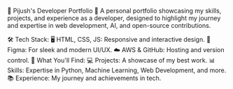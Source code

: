 💼 Pijush's Developer Portfolio
🌟 A personal portfolio showcasing my skills, projects, and experience as a developer, designed to highlight my journey and expertise in web development, AI, and open-source contributions.

🛠️ Tech Stack:
🖥️ HTML, CSS, JS: Responsive and interactive design.
🎨 Figma: For sleek and modern UI/UX.
☁️ AWS & GitHub: Hosting and version control.
🚀 What You'll Find:
💻 Projects: A showcase of my best work.
📊 Skills: Expertise in Python, Machine Learning, Web Development, and more.
📚 Experience: My journey and achievements in tech.
